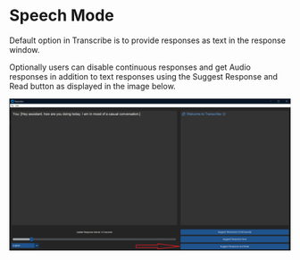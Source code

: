 # Speech Mode #

Default option in Transcribe is to provide responses as text in the response window.

Optionally users can disable continuous responses and get Audio responses in addition to text responses using the Suggest Response and Read button as displayed in the image below.

![Screenshot](../assets/ReadResponses.png)
